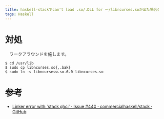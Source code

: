 ```yaml
---
title: haskell-stackでcan't load .so/.DLL for 〜/libncurses.soが出た場合の対処
tags: Haskell
---
```

# 対処
　ワークアラウンドを施します。

```console
$ cd /usr/lib
$ sudo cp libncurses.so{,.bak}
$ sudo ln -s libncursesw.so.6.0 libncurses.so
```


# 参考
- [Linker error with &#39;stack ghci&#39; · Issue #440 · commercialhaskell/stack · GitHub](https://github.com/commercialhaskell/stack/issues/440)
